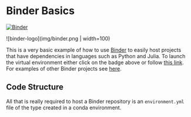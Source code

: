 # Binder Basics

[![Binder](https://mybinder.org/badge_logo.svg)](https://mybinder.org/v2/gh/james-alvey-42/BinderBasic/master)

![binder-logo](img/binder.png | width=100)

This is a very basic example of how to use [Binder](https://mybinder.org/) to easily host projects that have dependencies in languages such as Python and Julia. To launch the virtual environment either click on the badge above or follow [this link](https://mybinder.org/). For examples of other Binder projects see [here](https://github.com/binder-examples).

## Code Structure

All that is really required to host a Binder repository is an `environment.yml` file of the type created in a conda environment.
